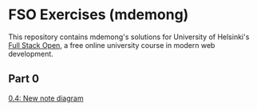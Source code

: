 # FSO Exercises (mdemong)

This repository contains mdemong's solutions for University of Helsinki's [Full Stack Open](https://fullstackopen.com/en/), a free online university course in modern web development.

## Part 0

[0.4: New note diagram](part0/4-new_note_diagram.md)

